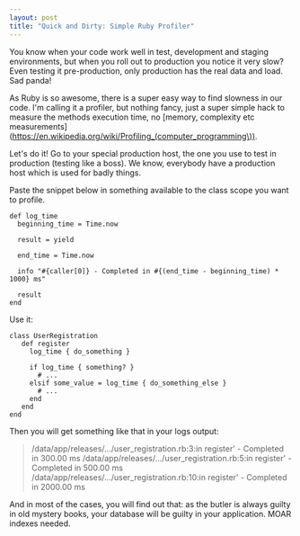 ```yaml
---
layout: post
title: "Quick and Dirty: Simple Ruby Profiler"
---
```



You know when your code work well in test, development and staging environments, but when you roll out to production you notice it very slow? Even testing it pre-production, only production has the real data and load. Sad panda!

As Ruby is so awesome, there is a super easy way to find slowness in our code. I'm calling it a profiler, but nothing fancy, just a super simple hack to measure the methods execution time, no [memory, complexity etc measurements](https://en.wikipedia.org/wiki/Profiling_(computer_programming\)).

Let's do it! Go to your special production host, the one you use to test in production (testing like a boss). We know, everybody have a production host which is used for badly things.

Paste the snippet below in something available to the class scope you want to profile.

    def log_time
      beginning_time = Time.now
      
      result = yield
      
      end_time = Time.now
      
      info "#{caller[0]} - Completed in #{(end_time - beginning_time) * 1000} ms"
      
      result
    end


Use it:

    class UserRegistration
       def register
         log_time { do_something }

         if log_time { something? }
           # ...
         elsif some_value = log_time { do_something_else }
           # ...
         end 
       end
    end

Then you will get something like that in your logs output:

> /data/app/releases/.../user_registration.rb:3:in register' - Completed in 300.00 ms
> /data/app/releases/.../user_registration.rb:5:in register' - Completed in 500.00 ms
> /data/app/releases/.../user_registration.rb:10:in register' - Completed in 2000.00 ms


And in most of the cases, you will find out that: as the butler is always guilty in old mystery books, your database will be guilty in your application. MOAR indexes needed.
